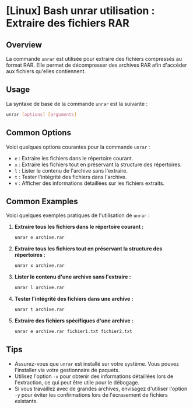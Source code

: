 # [Linux] Bash unrar utilisation : Extraire des fichiers RAR

## Overview
La commande `unrar` est utilisée pour extraire des fichiers compressés au format RAR. Elle permet de décompresser des archives RAR afin d'accéder aux fichiers qu'elles contiennent.

## Usage
La syntaxe de base de la commande `unrar` est la suivante :

```bash
unrar [options] [arguments]
```

## Common Options
Voici quelques options courantes pour la commande `unrar` :

- `e` : Extraire les fichiers dans le répertoire courant.
- `x` : Extraire les fichiers tout en préservant la structure des répertoires.
- `l` : Lister le contenu de l'archive sans l'extraire.
- `t` : Tester l'intégrité des fichiers dans l'archive.
- `v` : Afficher des informations détaillées sur les fichiers extraits.

## Common Examples
Voici quelques exemples pratiques de l'utilisation de `unrar` :

1. **Extraire tous les fichiers dans le répertoire courant :**
   ```bash
   unrar e archive.rar
   ```

2. **Extraire tous les fichiers tout en préservant la structure des répertoires :**
   ```bash
   unrar x archive.rar
   ```

3. **Lister le contenu d'une archive sans l'extraire :**
   ```bash
   unrar l archive.rar
   ```

4. **Tester l'intégrité des fichiers dans une archive :**
   ```bash
   unrar t archive.rar
   ```

5. **Extraire des fichiers spécifiques d'une archive :**
   ```bash
   unrar e archive.rar fichier1.txt fichier2.txt
   ```

## Tips
- Assurez-vous que `unrar` est installé sur votre système. Vous pouvez l'installer via votre gestionnaire de paquets.
- Utilisez l'option `-v` pour obtenir des informations détaillées lors de l'extraction, ce qui peut être utile pour le débogage.
- Si vous travaillez avec de grandes archives, envisagez d'utiliser l'option `-y` pour éviter les confirmations lors de l'écrasement de fichiers existants.